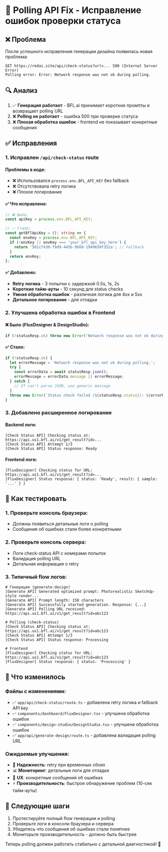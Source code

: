 # 🔄 Polling API Fix - Исправление ошибок проверки статуса

## ❌ Проблема
После успешного исправления генерации дизайна появилась новая проблема:
```
GET https://redai.site/api/check-status?url=... 500 (Internal Server Error)
Polling error: Error: Network response was not ok during polling.
```

## 🔍 Анализ
1. ✅ **Генерация работает** - BFL.ai принимает короткие промпты и возвращает polling URL
2. ❌ **Polling не работает** - ошибка 500 при проверке статуса
3. ❌ **Плохая обработка ошибок** - frontend не показывает конкретные сообщения

## ✅ Исправления

### 1. Исправлен `/api/check-status` route

#### Проблемы в коде:
- ❌ Использовался `process.env.BFL_API_KEY` без fallback
- ❌ Отсутствовала retry логика
- ❌ Плохое логирование

#### ✅ Что исправлено:
```typescript
// ❌ Было:
const apiKey = process.env.BFL_API_KEY;

// ✅ Стало:
const getBflApiKey = (): string => {
  const envKey = process.env.BFL_API_KEY;
  if (!envKey || envKey === 'your_bfl_api_key_here') {
    return '501cf430-f9d9-445b-9b60-1949650f352a'; // Fallback
  }
  return envKey;
};
```

#### ✅ Добавлено:
- **Retry логика** - 3 попытки с задержкой 0.5s, 1s, 2s
- **Короткие тайм-ауты** - 10 секунд для status checks
- **Умная обработка ошибок** - различная логика для 4xx и 5xx
- **Детальное логирование** - для отладки

### 2. Улучшена обработка ошибок в Frontend

#### ❌ Было (FluxDesigner & DesignStudio):
```typescript
if (!statusResp.ok) throw new Error('Network response was not ok during polling.');
```

#### ✅ Стало:
```typescript
if (!statusResp.ok) {
  let errorMessage = 'Network response was not ok during polling.';
  try {
    const errorData = await statusResp.json();
    errorMessage = errorData.message || errorMessage;
  } catch {
    // If can't parse JSON, use generic message
  }
  throw new Error(`Status check failed (${statusResp.status}): ${errorMessage}`);
}
```

### 3. Добавлено расширенное логирование

#### Backend логи:
```
[Check Status API] Checking status at: https://api.us1.bfl.ai/v1/get_result?id=...
[Check Status API] Attempt 1/3
[Check Status API] Status response: Ready
```

#### Frontend логи:
```
[FluxDesigner] Checking status for URL: https://api.us1.bfl.ai/v1/get_result?id=...
[FluxDesigner] Status response: { status: 'Ready', result: { sample: '...' } }
```

## 🧪 Как тестировать

### 1. Проверьте консоль браузера:
- Должны появиться детальные логи о polling
- Сообщения об ошибках стали более конкретными

### 2. Проверьте консоль сервера:
- Логи check-status API с номерами попыток
- Валидация polling URL
- Детальная информация о retry

### 3. Типичный flow логов:
```
# Генерация (generate-design)
[Generate API] Generated optimized prompt: Photorealistic SketchUp-style render...
[Generate API] Prompt length: 150 characters
[Generate API] Successfully started generation. Response: {...}
[Generate API] Polling URL received: https://api.us1.bfl.ai/v1/get_result?id=abc123

# Polling (check-status)
[Check Status API] Checking status at: https://api.us1.bfl.ai/v1/get_result?id=abc123
[Check Status API] Attempt 1/3
[Check Status API] Status response: Processing

# Frontend
[FluxDesigner] Checking status for URL: https://api.us1.bfl.ai/v1/get_result?id=abc123
[FluxDesigner] Status response: { status: 'Processing' }
```

## 🔧 Что изменилось

### Файлы с изменениями:
- ✅ `app/api/check-status/route.ts` - добавлена retry логика и fallback API key
- ✅ `components/dashboard/FluxDesigner.tsx` - улучшена обработка ошибок
- ✅ `components/design-studio/DesignStudio.tsx` - улучшена обработка ошибок
- ✅ `app/api/generate-design/route.ts` - добавлена валидация polling URL

### Ожидаемые улучшения:
- 🔄 **Надежность**: retry при временных сбоях
- 📊 **Мониторинг**: детальные логи для отладки  
- 👥 **UX**: конкретные сообщения об ошибках
- ⚡ **Производительность**: быстрое обнаружение проблем (10-сек тайм-ауты)

## 🚀 Следующие шаги

1. Протестируйте полный flow генерации и polling
2. Проверьте логи в консоли браузера и сервера
3. Убедитесь что сообщения об ошибках стали понятнее
4. Мониторьте производительность - должно быть быстрее

Теперь polling должен работать стабильно с детальной диагностикой! 🎉 